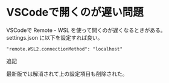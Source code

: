 # VSCodeで開くのが遅い問題

VSCodeで Remote - WSL を使って開くのが遅くなるときがある。  
settings.json に以下を設定すれば良い。

```
"remote.WSL2.connectionMethod": "localhost"
```

追記

最新版では解消されて上の設定項目も削除された。
